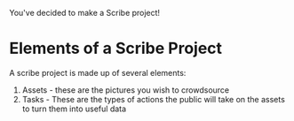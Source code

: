 You've decided to make a Scribe project!

# Elements of a Scribe Project
A scribe project is made up of several elements:
1. Assets - these are the pictures you wish to crowdsource
2. Tasks - These are the types of actions the public will take on the assets to turn them into useful data

